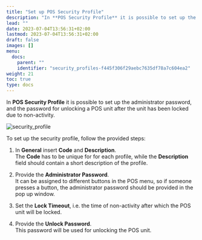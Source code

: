 ```yaml
---
title: "Set up POS Security Profile"
description: "In **POS Security Profile** it is possible to set up the administrator password, and the password for unlocking a POS unit after the unit has been locked due to non-activity."
lead: ""
date: 2023-07-04T13:56:31+02:00
lastmod: 2023-07-04T13:56:31+02:00
draft: false
images: []
menu:
  docs:
    parent: ""
    identifier: "security_profiles-f445f306f29aebc7635df78a7c604ea2"
weight: 21
toc: true
type: docs
---
```



In **POS Security Profile** it is possible to set up the administrator password, and the password for unlocking a POS unit after the unit has been locked due to non-activity.

![security_profile](Security_profile.PNG)

To set up the security profile, follow the provided steps:

1. In **General** insert **Code** and **Description**.      
   The **Code** has to be unique for for each profile, while the **Description** field should contain a short description of the profile.

2. Provide the **Administrator Password**.       
   It can be assigned to different buttons in the POS menu, so if someone presses a button, the administrator password should be provided in the pop up window. 

3. Set the **Lock Timeout**, i.e. the time of non-activity after which the POS unit will be locked.

4. Provide the **Unlock Password**.      
   This password will be used for unlocking the POS unit.
